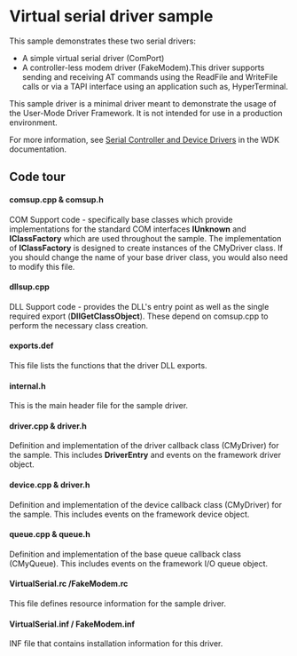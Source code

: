 <!---
    name: Virtual serial driver sample (UMDF version 2)
    platform: UMDF2
    language: cpp
    category: Serial
    description: Demonstrates UMDF version 2 serial drivers and includes a simple virtual serial driver (ComPort) and a controller-less modem driver (FakeModem).
    samplefwlink: http://go.microsoft.com/fwlink/p/?LinkId=617965
--->


Virtual serial driver sample
============================

This sample demonstrates these two serial drivers:

-   A simple virtual serial driver (ComPort)
-   A controller-less modem driver (FakeModem).This driver supports sending and receiving AT commands using the ReadFile and WriteFile calls or via a TAPI interface using an application such as, HyperTerminal.

This sample driver is a minimal driver meant to demonstrate the usage of the User-Mode Driver Framework. It is not intended for use in a production environment.

For more information, see [Serial Controller and Device Drivers](http://msdn.microsoft.com/en-us/library/windows/hardware/ff546939) in the WDK documentation.

Code tour
---------

#### comsup.cpp & comsup.h
COM Support code - specifically base classes which provide implementations for the standard COM interfaces **IUnknown** and **IClassFactory** which are used throughout the sample.
The implementation of **IClassFactory** is designed to create instances of the CMyDriver class. If you should change the name of your base driver class, you would also need to modify this file.

#### dllsup.cpp
DLL Support code - provides the DLL's entry point as well as the single required export (**DllGetClassObject**).
These depend on comsup.cpp to perform the necessary class creation.

#### exports.def
This file lists the functions that the driver DLL exports.

#### internal.h
This is the main header file for the sample driver.

#### driver.cpp & driver.h
Definition and implementation of the driver callback class (CMyDriver) for the sample. This includes **DriverEntry** and events on the framework driver object.

#### device.cpp & driver.h
Definition and implementation of the device callback class (CMyDriver) for the sample. This includes events on the framework device object.

#### queue.cpp & queue.h
Definition and implementation of the base queue callback class (CMyQueue). This includes events on the framework I/O queue object.

#### VirtualSerial.rc /FakeModem.rc
This file defines resource information for the sample driver.

#### VirtualSerial.inf / FakeModem.inf
INF file that contains installation information for this driver.

